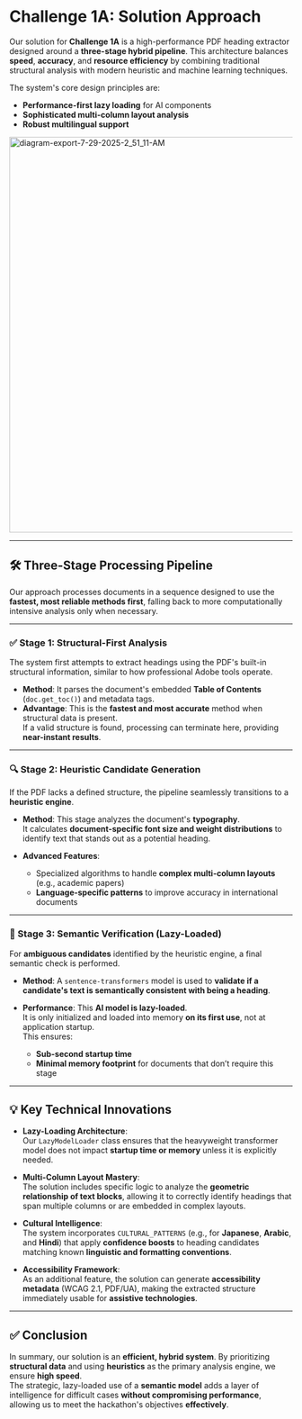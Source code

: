 # Challenge 1A: Solution Approach

Our solution for **Challenge 1A** is a high-performance PDF heading extractor designed around a **three-stage hybrid pipeline**. This architecture balances **speed**, **accuracy**, and **resource efficiency** by combining traditional structural analysis with modern heuristic and machine learning techniques.

The system's core design principles are:

- **Performance-first lazy loading** for AI components  
- **Sophisticated multi-column layout analysis**  
- **Robust multilingual support**
<img width="958" height="703" alt="diagram-export-7-29-2025-2_51_11-AM" src="https://github.com/user-attachments/assets/6b304544-c811-48b9-b843-bba50346d293" />

---

## 🛠 Three-Stage Processing Pipeline

Our approach processes documents in a sequence designed to use the **fastest, most reliable methods first**, falling back to more computationally intensive analysis only when necessary.

---

### ✅ Stage 1: Structural-First Analysis

The system first attempts to extract headings using the PDF's built-in structural information, similar to how professional Adobe tools operate.

- **Method**: It parses the document's embedded **Table of Contents** (`doc.get_toc()`) and metadata tags.  
- **Advantage**: This is the **fastest and most accurate** method when structural data is present.  
  If a valid structure is found, processing can terminate here, providing **near-instant results**.

---

### 🔍 Stage 2: Heuristic Candidate Generation

If the PDF lacks a defined structure, the pipeline seamlessly transitions to a **heuristic engine**.

- **Method**: This stage analyzes the document's **typography**.  
  It calculates **document-specific font size and weight distributions** to identify text that stands out as a potential heading.

- **Advanced Features**:
  - Specialized algorithms to handle **complex multi-column layouts** (e.g., academic papers)
  - **Language-specific patterns** to improve accuracy in international documents

---

### 🧠 Stage 3: Semantic Verification (Lazy-Loaded)

For **ambiguous candidates** identified by the heuristic engine, a final semantic check is performed.

- **Method**: A `sentence-transformers` model is used to **validate if a candidate's text is semantically consistent with being a heading**.

- **Performance**: This **AI model is lazy-loaded**.  
  It is only initialized and loaded into memory **on its first use**, not at application startup.  
  This ensures:
  - **Sub-second startup time**
  - **Minimal memory footprint** for documents that don’t require this stage

---

## 💡 Key Technical Innovations

- **Lazy-Loading Architecture**:  
  Our `LazyModelLoader` class ensures that the heavyweight transformer model does not impact **startup time or memory** unless it is explicitly needed.

- **Multi-Column Layout Mastery**:  
  The solution includes specific logic to analyze the **geometric relationship of text blocks**, allowing it to correctly identify headings that span multiple columns or are embedded in complex layouts.

- **Cultural Intelligence**:  
  The system incorporates `CULTURAL_PATTERNS` (e.g., for **Japanese**, **Arabic**, and **Hindi**) that apply **confidence boosts** to heading candidates matching known **linguistic and formatting conventions**.

- **Accessibility Framework**:  
  As an additional feature, the solution can generate **accessibility metadata** (WCAG 2.1, PDF/UA), making the extracted structure immediately usable for **assistive technologies**.

---

## ✅ Conclusion

In summary, our solution is an **efficient, hybrid system**. By prioritizing **structural data** and using **heuristics** as the primary analysis engine, we ensure **high speed**.  
The strategic, lazy-loaded use of a **semantic model** adds a layer of intelligence for difficult cases **without compromising performance**, allowing us to meet the hackathon's objectives **effectively**.

